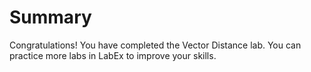 # Summary

Congratulations! You have completed the Vector Distance lab. You can practice more labs in LabEx to improve your skills.
